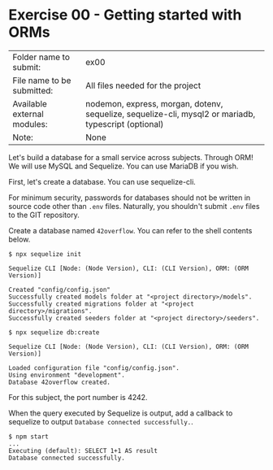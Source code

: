 
# Exercise 00 - Getting started with ORMs 

|                         |                                                                                                        |
| :---------------------- | ------------------------------------------------------------------------------------------------------ |
| Folder name to submit: | ex00 |
| File name to be submitted: | All files needed for the project |
| Available external modules: | nodemon, express, morgan, dotenv, sequelize, sequelize-cli, mysql2 or mariadb, typescript (optional) |
| Note: | None |

Let's build a database for a small service across subjects. Through ORM! We will use MySQL and Sequelize. You can use MariaDB if you wish.

First, let's create a database. You can use sequelize-cli.

For minimum security, passwords for databases should not be written in source code other than `.env` files. Naturally, you shouldn't submit `.env` files to the GIT repository.

Create a database named `42overflow`. You can refer to the shell contents below.

```shell
$ npx sequelize init

Sequelize CLI [Node: (Node Version), CLI: (CLI Version), ORM: (ORM Version)]

Created "config/config.json"
Successfully created models folder at "<project directory>/models".
Successfully created migrations folder at "<project directory>/migrations".
Successfully created seeders folder at "<project directory>/seeders".

$ npx sequelize db:create

Sequelize CLI [Node: (Node Version), CLI: (CLI Version), ORM: (ORM Version)]

Loaded configuration file "config/config.json".
Using environment "development".
Database 42overflow created.
```

For this subject, the port number is 4242.

When the query executed by Sequelize is output, add a callback to sequelize to output `Database connected successfully.`.

```shell
$ npm start
...
Executing (default): SELECT 1+1 AS result
Database connected successfully.
```